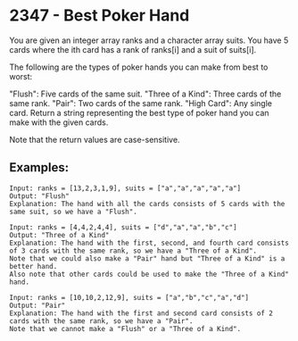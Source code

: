 # 2347 - Best Poker Hand
You are given an integer array ranks and a character array suits. You have 5 cards where the ith card has a rank of ranks[i] and a suit of suits[i].

The following are the types of poker hands you can make from best to worst:

"Flush": Five cards of the same suit.
"Three of a Kind": Three cards of the same rank.
"Pair": Two cards of the same rank.
"High Card": Any single card.
Return a string representing the best type of poker hand you can make with the given cards.

Note that the return values are case-sensitive.
## Examples:
```
Input: ranks = [13,2,3,1,9], suits = ["a","a","a","a","a"]
Output: "Flush"
Explanation: The hand with all the cards consists of 5 cards with the same suit, so we have a "Flush".
```
```
Input: ranks = [4,4,2,4,4], suits = ["d","a","a","b","c"]
Output: "Three of a Kind"
Explanation: The hand with the first, second, and fourth card consists of 3 cards with the same rank, so we have a "Three of a Kind".
Note that we could also make a "Pair" hand but "Three of a Kind" is a better hand.
Also note that other cards could be used to make the "Three of a Kind" hand.
```
```
Input: ranks = [10,10,2,12,9], suits = ["a","b","c","a","d"]
Output: "Pair"
Explanation: The hand with the first and second card consists of 2 cards with the same rank, so we have a "Pair".
Note that we cannot make a "Flush" or a "Three of a Kind".
```
